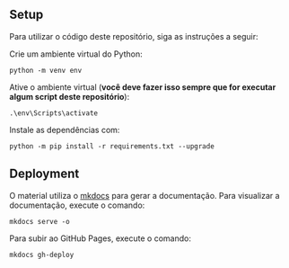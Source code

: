 ## Setup

Para utilizar o código deste repositório, siga as instruções a seguir:

Crie um ambiente virtual do Python:

``` shell
python -m venv env
```

Ative o ambiente virtual (**você deve fazer isso sempre que for executar algum script deste repositório**):

``` shell
.\env\Scripts\activate
```

Instale as dependências com:

``` shell
python -m pip install -r requirements.txt --upgrade
```

## Deployment

O material utiliza o [mkdocs](https://www.mkdocs.org/) para gerar a documentação. Para visualizar a documentação, execute o comando:

``` shell
mkdocs serve -o
```

Para subir ao GitHub Pages, execute o comando:

``` shell
mkdocs gh-deploy
```
